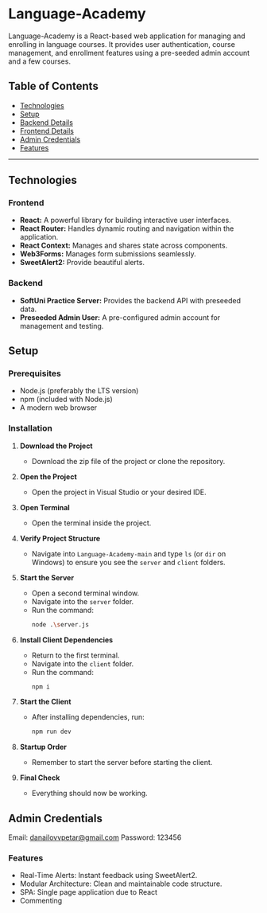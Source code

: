 # Language-Academy
Language-Academy is a React-based web application for managing and enrolling in language courses. It provides user authentication, course management, and enrollment features using a pre-seeded admin account and a few courses.
## Table of Contents

- [Technologies](#technologies)
- [Setup](#setup)
- [Backend Details](#backend)
- [Frontend Details](#frontend)
- [Admin Credentials](#admin-credentials)
- [Features](#features)
---

## Technologies

### Frontend

- **React:** A powerful library for building interactive user interfaces.
- **React Router:** Handles dynamic routing and navigation within the application.
- **React Context:** Manages and shares state across components.
- **Web3Forms:** Manages form submissions seamlessly.
- **SweetAlert2:** Provide beautiful alerts. 

### Backend

- **SoftUni Practice Server:** Provides the backend API with preseeded data.
- **Preseeded Admin User:** A pre-configured admin account for management and testing.

## Setup

### Prerequisites

- Node.js (preferably the LTS version)
- npm (included with Node.js)
- A modern web browser

### Installation
1. **Download the Project**
   - Download the zip file of the project or clone the repository.

2. **Open the Project**
   - Open the project in Visual Studio or your desired IDE.

3. **Open Terminal**
   - Open the terminal inside the project.

4. **Verify Project Structure**
   - Navigate into `Language-Academy-main` and type `ls` (or `dir` on Windows) to ensure you see the `server` and `client` folders.

5. **Start the Server**
   - Open a second terminal window.
   - Navigate into the `server` folder.
   - Run the command:
     ```bash
     node .\server.js
     ```

6. **Install Client Dependencies**
   - Return to the first terminal.
   - Navigate into the `client` folder.
   - Run the command:
     ```bash
     npm i
     ```

7. **Start the Client**
   - After installing dependencies, run:
     ```bash
     npm run dev
     ```

8. **Startup Order**
   - Remember to start the server before starting the client.

9. **Final Check**
   - Everything should now be working.


## Admin Credentials
Email: danailovvpetar@gmail.com
Password: 123456

### Features 
- Real-Time Alerts: Instant feedback using SweetAlert2.
- Modular Architecture: Clean and maintainable code structure.
- SPA: Single page application due to React
- Commenting


